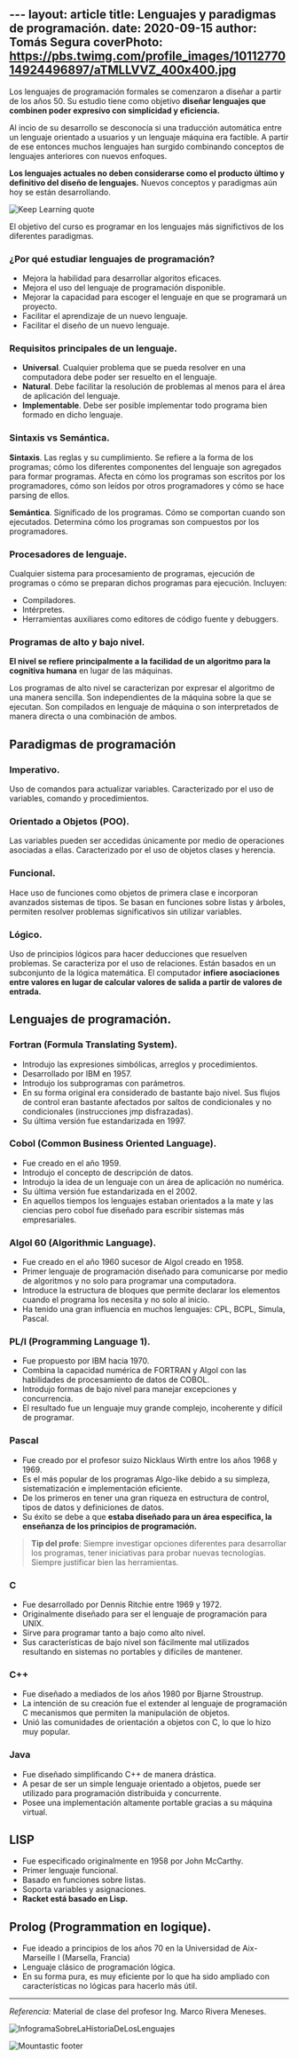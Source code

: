 ﻿﻿---
layout: article
title: Lenguajes y paradigmas de programación.
date: 2020-09-15
author: Tomás Segura
coverPhoto: https://pbs.twimg.com/profile_images/1011277014924496897/aTMLLVVZ_400x400.jpg
---
Los lenguajes de programación formales se comenzaron a diseñar a partir de los años 50. Su estudio tiene como objetivo **diseñar lenguajes que combinen poder expresivo con simplicidad y eficiencia.**

Al incio de su desarrollo se desconocía si una traducción automática entre un lenguaje orientado a usuarios y un lenguaje máquina era factible. A partir de ese entonces muchos lenguajes han surgido combinando conceptos de lenguajes anteriores con nuevos enfoques.

**Los lenguajes actuales no deben considerarse como el producto último y definitivo del diseño de lenguajes.** Nuevos conceptos y paradigmas aún hoy se están desarrollando.

![Keep Learning quote](https://quotefancy.com/media/wallpaper/3840x2160/627934-Jane-Fonda-Quote-Stay-curious-keep-learning-and-keep-growing-And.jpg)

El objetivo del curso es programar en los lenguajes más significtivos de los diferentes paradigmas.

### ¿Por qué estudiar lenguajes de programación?
- Mejora la habilidad para desarrollar algoritos eficaces.
- Mejora el uso del lenguaje de programación disponible.
- Mejorar la capacidad para escoger el lenguaje en que se programará un proyecto.
- Facilitar el aprendizaje de un nuevo lenguaje.
- Facilitar el diseño de un nuevo lenguaje.

### Requisitos principales de un lenguaje.
- **Universal**. Cualquier problema que se pueda resolver en una computadora debe poder ser resuelto en el lenguaje.
- **Natural**. Debe facilitar la resolución de problemas al menos para el área de aplicación del lenguaje.
- **Implementable**. Debe ser posible implementar todo programa bien formado en dicho lenguaje.

### Sintaxis vs Semántica.
**Sintaxis**. Las reglas y su cumplimiento. Se refiere a la forma de los programas; cómo los diferentes componentes del lenguaje son agregados para formar programas. Afecta en cómo los programas son escritos por los programadores, cómo son leídos por otros programadores y cómo se hace parsing de ellos.
 
**Semántica**. Significado de los programas. Cómo se comportan cuando son ejecutados. Determina cómo los programas son compuestos por los programadores. 

### Procesadores de lenguaje.
Cualquier sistema para procesamiento de programas, ejecución de programas o cómo se preparan dichos programas para ejecución. Incluyen:
- Compiladores.
- Intérpretes.
- Herramientas auxiliares como editores de código fuente y debuggers.

### Programas de alto y bajo nivel.
**El nivel se refiere principalmente a la facilidad de un algoritmo para la cognitiva humana** en lugar de las máquinas. 

Los programas de alto nivel se caracterizan por expresar el algoritmo de una manera sencilla. Son independientes de la máquina sobre la que se ejecutan. Son compilados en lenguaje de máquina o son interpretados de manera directa o una combinación de ambos.

## Paradigmas de programación

### Imperativo.
Uso de comandos para actualizar variables. Caracterizado por el uso de variables, comando y procedimientos.

### Orientado a Objetos (POO).
Las variables pueden ser accedidas únicamente por medio de operaciones asociadas a ellas. Caracterizado por el uso de objetos clases y herencia.

### Funcional.
Hace uso de funciones como objetos de primera clase e incorporan avanzados sistemas de tipos. Se basan en funciones sobre listas y árboles, permiten resolver problemas significativos sin utilizar variables.

### Lógico.
Uso de principios lógicos para hacer deducciones que resuelven problemas. Se caracteriza por el uso de relaciones. Están basados en un subconjunto de la lógica matemática. El computador **infiere asociaciones entre valores en lugar de calcular valores de salida a partir de valores de entrada.**

## Lenguajes de programación.

### Fortran (Formula Translating System).
- Introdujo las expresiones simbólicas, arreglos y procedimientos.
- Desarrollado por IBM en 1957.
- Introdujo los subprogramas con parámetros.
- En su forma original era considerado de bastante bajo nivel. Sus flujos de control eran bastante afectados por saltos de condicionales y no condicionales (instrucciones jmp disfrazadas).
- Su última versión fue estandarizada en 1997.

### Cobol (Common Business Oriented Language).
- Fue creado en el año 1959.
- Introdujo el concepto de descripción de datos.
- Introdujo la idea de un lenguaje con un área de aplicación no numérica.
- Su última versión fue estandarizada en el 2002.
- En aquellos tiempos los lenguajes estaban orientados a la mate y las ciencias pero cobol fue diseñado para escribir  sistemas más empresariales.


### Algol 60 (Algorithmic Language).
- Fue creado en el año 1960 sucesor de Algol creado en 1958.
 - Primer lenguaje de programación diseñado para comunicarse por medio de algoritmos y no solo para programar una computadora.
- Introduce la estructura de bloques que permite declarar los elementos cuando el programa los necesita y no solo al inicio.
- Ha tenido una gran influencia en muchos lenguajes: CPL, BCPL, Simula, Pascal.


### PL/I (Programming Language 1).
- Fue propuesto por IBM hacia 1970.
- Combina la capacidad numérica de FORTRAN y Algol con las habilidades de procesamiento de datos de COBOL.
- Introdujo formas de bajo nivel para manejar excepciones y concurrencia.
- El resultado fue un lenguaje muy grande complejo, incoherente y difícil de programar.

### Pascal
- Fue creado por el profesor suizo Nicklaus Wirth entre los años 1968 y 1969.
- Es el más popular de los programas Algo-like debido a su simpleza, sistematización e implementación eficiente.
- De los primeros en tener una gran riqueza en estructura de control, tipos de datos y definiciones de datos.
- Su éxito se debe a que **estaba diseñado para un área especifica, la enseñanza de los principios de programación.**


> **Tip del profe**: Siempre investigar opciones diferentes para desarrollar los programas, tener iniciativas para probar nuevas tecnologías. Siempre justificar bien las herramientas.


### C
- Fue desarrollado por Dennis Ritchie entre 1969 y 1972.
- Originalmente diseñado para ser el lenguaje de programación para UNIX.
- Sirve para programar tanto a bajo como alto nivel.
- Sus características de bajo nivel son fácilmente mal utilizados resultando en sistemas no portables y difíciles de mantener.

### C++
- Fue diseñado a mediados de los años 1980 por Bjarne Stroustrup.
- La intención de su creación fue el extender al lenguaje de programación C mecanismos que permiten la manipulación de objetos.
- Unió las comunidades de orientación a objetos con C, lo que lo hizo muy popular.

### Java
- Fue diseñado simplificando C++ de manera drástica.
- A pesar de ser un simple lenguaje orientado a objetos, puede ser utilizado para programación distribuida y concurrente.
- Posee una implementación altamente portable gracias a su máquina virtual.

## LISP
- Fue especificado originalmente en 1958 por John McCarthy. 
- Primer lenguaje funcional.
- Basado en funciones sobre listas.
- Soporta variables y asignaciones.
- **Racket está basado en Lisp.**

## Prolog (Programmation en logique).
- Fue ideado a principios de los años 70 en la Universidad de Aix-Marseille I (Marsella, Francia)
- Lenguaje clásico de programación lógica.
- En su forma pura, es muy eficiente por lo que ha sido ampliado con características no lógicas para hacerlo más útil.

---
*Referencia:* Material de clase del profesor Ing. Marco Rivera Meneses.

![InfogramaSobreLaHistoriaDeLosLenguajes](https://www.pcs.udel.edu/wp-content/uploads/2019/08/201908-HistoryComputerProg-infographic-TSG-UDEL.jpg)

![Mountastic  footer](https://user-images.githubusercontent.com/38998436/87217793-5fa59d80-c30a-11ea-94e7-81be3d541319.png)



